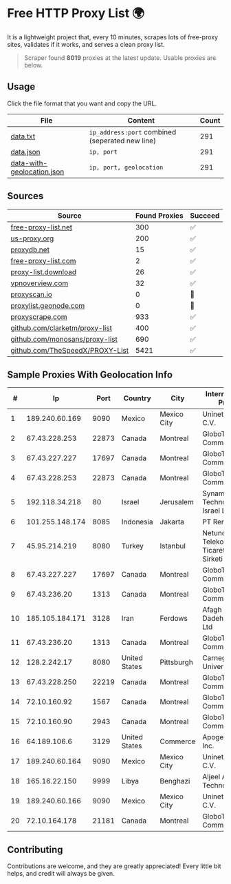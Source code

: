 
# Free HTTP Proxy List 🌍

It is a lightweight project that, every 10 minutes, scrapes lots of free-proxy sites, validates if it works, and serves a clean proxy list.


> Scraper found **8019** proxies at the latest update. Usable proxies are below.

## Usage

Click the file format that you want and copy the URL.


|File|Content|Count|
|----|-------|-----|
|[data.txt](https://raw.githubusercontent.com/themiralay/Proxy-List-World/master/data.txt)|`ip_address:port` combined (seperated new line)|291|
|[data.json](https://raw.githubusercontent.com/themiralay/Proxy-List-World/master/data.json)|`ip, port`|291|
|[data-with-geolocation.json](https://raw.githubusercontent.com/themiralay/Proxy-List-World/master/data-with-geolocation.json)|`ip, port, geolocation`|291|

## Sources

|Source|Found Proxies|Succeed|
|------|-------------|-------|
|[free-proxy-list.net](https://free-proxy-list.net)|300|✅|
|[us-proxy.org](https://www.us-proxy.org)|200|✅|
|[proxydb.net](http://proxydb.net)|15|✅|
|[free-proxy-list.com](https://free-proxy-list.com/?page=&port=&type%5B%5D=http&type%5B%5D=https&up_time=0&search=Search)|2|✅|
|[proxy-list.download](https://www.proxy-list.download/HTTP)|26|✅|
|[vpnoverview.com](https://vpnoverview.com/privacy/anonymous-browsing/free-proxy-servers)|32|✅|
|[proxyscan.io](https://www.proxyscan.io)|0|🚫|
|[proxylist.geonode.com](https://proxylist.geonode.com/api/proxy-list?limit=300&page=1&sort_by=lastChecked&sort_type=desc&protocols=http,https)|0|🚫|
|[proxyscrape.com](https://api.proxyscrape.com/v2/?request=displayproxies&protocol=http&timeout=10000&country=all&ssl=all&anonymity=all)|933|✅|
|[github.com/clarketm/proxy-list](https://raw.githubusercontent.com/clarketm/proxy-list/master/proxy-list-raw.txt)|400|✅|
|[github.com/monosans/proxy-list](https://raw.githubusercontent.com/monosans/proxy-list/main/proxies/http.txt)|690|✅|
|[github.com/TheSpeedX/PROXY-List](https://raw.githubusercontent.com/TheSpeedX/PROXY-List/master/http.txt)|5421|✅|


## Sample Proxies With Geolocation Info

|#|Ip|Port|Country|City|Internet Service Provider|
|-|--|----|-------|----|-------------------------|
|1|189.240.60.169|9090|Mexico|Mexico City|Uninet S.A. de C.V.|
|2|67.43.228.253|22873|Canada|Montreal|GloboTech Communications|
|3|67.43.227.227|17697|Canada|Montreal|GloboTech Communications|
|4|67.43.228.253|22873|Canada|Montreal|GloboTech Communications|
|5|192.118.34.218|80|Israel|Jerusalem|Synamedia Technologies Israel Ltd|
|6|101.255.148.174|8085|Indonesia|Jakarta|PT Remala Abadi|
|7|45.95.214.219|8080|Turkey|Istanbul|Netundweb Telekomunikasyon Ticaret Limited Sirketi|
|8|67.43.227.227|17697|Canada|Montreal|GloboTech Communications|
|9|67.43.236.20|1313|Canada|Montreal|GloboTech Communications|
|10|185.105.184.171|3128|Iran|Ferdows|Afagh Andish Dadeh Pardis Co. Ltd|
|11|67.43.236.20|1313|Canada|Montreal|GloboTech Communications|
|12|128.2.242.17|8080|United States|Pittsburgh|Carnegie Mellon University|
|13|67.43.228.250|22219|Canada|Montreal|GloboTech Communications|
|14|72.10.160.92|1567|Canada|Montreal|GloboTech Communications|
|15|72.10.160.90|2943|Canada|Montreal|GloboTech Communications|
|16|64.189.106.6|3129|United States|Commerce|Apogee Telecom Inc.|
|17|189.240.60.164|9090|Mexico|Mexico City|Uninet S.A. de C.V.|
|18|165.16.22.150|9999|Libya|Benghazi|Aljeel Aljadeed For Technology|
|19|189.240.60.166|9090|Mexico|Mexico City|Uninet S.A. de C.V.|
|20|72.10.164.178|21181|Canada|Montreal|GloboTech Communications|



## Contributing

Contributions are welcome, and they are greatly appreciated! Every
little bit helps, and credit will always be given.

